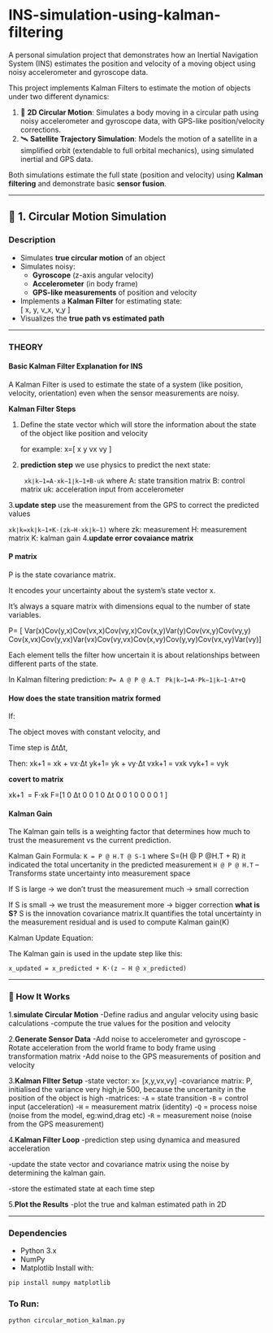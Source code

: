 # INS-simulation-using-kalman-filtering
A personal simulation project that demonstrates how an Inertial Navigation System (INS) estimates the position and velocity of a moving object using noisy accelerometer and gyroscope data.


This project implements Kalman Filters to estimate the motion of objects under two different dynamics:

1. 🚗 **2D Circular Motion**: Simulates a body moving in a circular path using noisy accelerometer and gyroscope data, with GPS-like position/velocity corrections.
2. 🛰️ **Satellite Trajectory Simulation**: Models the motion of a satellite in a simplified orbit (extendable to full orbital mechanics), using simulated inertial and GPS data.

Both simulations estimate the full state (position and velocity) using **Kalman filtering** and demonstrate basic **sensor fusion**.

---

## 📌 1. Circular Motion Simulation

### Description

- Simulates **true circular motion** of an object
- Simulates noisy:
  - **Gyroscope** (z-axis angular velocity)
  - **Accelerometer** (in body frame)
  - **GPS-like measurements** of position and velocity
- Implements a **Kalman Filter** for estimating state:  
  \[ x, y, v_x, v_y \]
- Visualizes the **true path vs estimated path**

---
### THEORY

#### Basic Kalman Filter Explanation for INS

A Kalman Filter is used to estimate the state of a system (like position, velocity, orientation) even when the sensor measurements are noisy.

**Kalman Filter Steps**
1. Define the state vector which will store the information about the state of the object like position and velocity
   
   for example:
     x=[ x
         y
         vx
         vy
           ]
   
2. **prediction step**
   we use physics to predict the next state:
   
   ``` xk∣k−1​=A⋅xk−1∣k−1​+B⋅uk```
   where
   A: state transition matrix
   B: control matrix
   uk: acceleration input from accelerometer
   
3.**update step**
  use the measurement from the GPS to correct the predicted values
  
  ```xk∣k​=xk∣k−1​+K⋅(zk​−H⋅xk∣k−1​)```
  where 
  zk: measurement
  H: measurement matrix
  K: kalman gain
4.**update error covaiance matrix**

#### P matrix
P is the state covariance matrix.

  It encodes your uncertainty about the system’s state vector x.
  
  It’s always a square matrix with dimensions equal to the number of state variables.

  P= [ Var(x)Cov(y,x)Cov(vx,x)Cov(vy,x)​Cov(x,y)Var(y)Cov(vx,y)Cov(vy,y)​Cov(x,vx)Cov(y,vx)Var(vx)Cov(vy,vx)​Cov(x,vy)Cov(y,vy)Cov(vx,vy)Var(vy)​]
  
Each element tells the filter how uncertain it is about relationships between different parts of the state.

In Kalman filtering prediction:
```P= A @ P @ A.T```
``` Pk∣k−1​=A⋅Pk−1∣k−1​⋅A⊤+Q```
#### How does the state transition matrix formed
If:

  The object moves with constant velocity, and

   Time step is ΔtΔt,

Then:
xk+1 = xk + vx⋅Δt
yk+1= yk + vy⋅Δt 
vxk+1 = vxk 
vyk+1 = vyk

​​​**covert to matrix**

xk+1 ​ = F⋅xk​
F=[1 0 Δt 0 
   0 1 0 Δt 
   0 0 1 0 
   0 0 0 1 ]​

#### Kalman Gain
The Kalman gain tells is a weighting factor that determines how much to trust the measurement vs the current prediction.

Kalman Gain Formula:
```K = P @ H.T @ S-1```
where S=(H @ P @H.T + R) it indicated the total uncertanity in the predicted measurement
 ```H @ P @ H.T``` – Transforms state uncertainty into measurement space

If S is large → we don’t trust the measurement much → small correction

If S is small → we trust the measurement more → bigger correction
**what is S?**
S is the innovation covariance matrix.It quantifies the total uncertainty in the measurement residual and is used to compute Kalman gain(K)

Kalman Update Equation:

The Kalman gain is used in the update step like this:

```x_updated = x_predicted + K⋅(z − H @ x_predicted)```

---

### 🔧 How It Works
 1.**simulate Circular Motion**
     -Define radius and angular velocity using basic calculations
     -compute the true values for the position and velocity
     
 2.**Generate Sensor Data**
     -Add noise to accelerometer and gyroscope
     -Rotate acceleration from the world frame to body frame using transformation matrix
     -Add noise to the GPS measurements of position and velocity
    
  3.**Kalman FIlter Setup**
  -state vector:     x= [x,y,vx,vy] 
  -covariance matrix: P, initialised the variance very high,ie 500, because the uncertanity in the position of the object is high
     -matrices:
       -`A` = state transition
       -`B` = control input (acceleration)
       -`H` = measurement matrix (identity)
       -`Q` = process noise (noise from the model, eg:wind,drag etc)
       -`R` = measurement noise (noise from the GPS measurement)
       
  4.**Kalman Filter Loop**
  -prediction step using dynamica and measured acceleration
      
  -update the state vector and covariance matrix using the noise by determining the kalman gain.
      
  -store the estimated state at each time step
    
  5.**Plot the Results**
    -plot the true and kalman estimated path in 2D

---
### Dependencies

- Python 3.x
- NumPy
- Matplotlib
Install with:

```bash
pip install numpy matplotlib
```

### To Run:

```bash
python circular_motion_kalman.py
```
